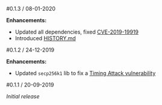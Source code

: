 #0.1.3 / 08-01-2020

**Enhancements:**
- Updated all dependencies, fixed [CVE-2019-19919](https://github.com/advisories/GHSA-w457-6q6x-cgp9)
- Introduced [HISTORY.md](HISTORY.md)

#0.1.2 / 24-12-2019

**Enhancements:**
- Updated `secp256k1` lib to fix a [Timing Attack vulnerability](https://app.snyk.io/vuln/SNYK-JS-ELLIPTIC-511941)

#0.1.1 / 20-09-2019

*Initial release*
